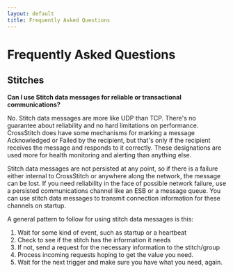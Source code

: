 ```yaml
---
layout: default
title: Frequently Asked Questions
---
```


# Frequently Asked Questions

## Stitches

**Can I use Stitch data messages for reliable or transactional communications?**

No. Stitch data messages are more like UDP than TCP. There's no guarantee about reliability and no hard limitations on performance. CrossStitch does have some mechanisms for marking a message Acknowledged or Failed by the recipient, but that's only if the recipient receives the message and responds to it correctly. These designations are used more for health monitoring and alerting than anything else.

Stitch data messages are not persisted at any point, so if there is a failure either internal to CrossStitch or anywhere along the network, the message can be lost. If you need reliability in the face of possible network failure, use a persisted communications channel like an ESB or a message queue. You can use stitch data messages to transmit connection information for these channels on startup.

A general pattern to follow for using stitch data messages is this:

1. Wait for some kind of event, such as startup or a heartbeat
2. Check to see if the stitch has the information it needs
3. If not, send a request for the necessary information to the stitch/group
4. Process incoming requests hoping to get the value you need.
5. Wait for the next trigger and make sure you have what you need, again.



